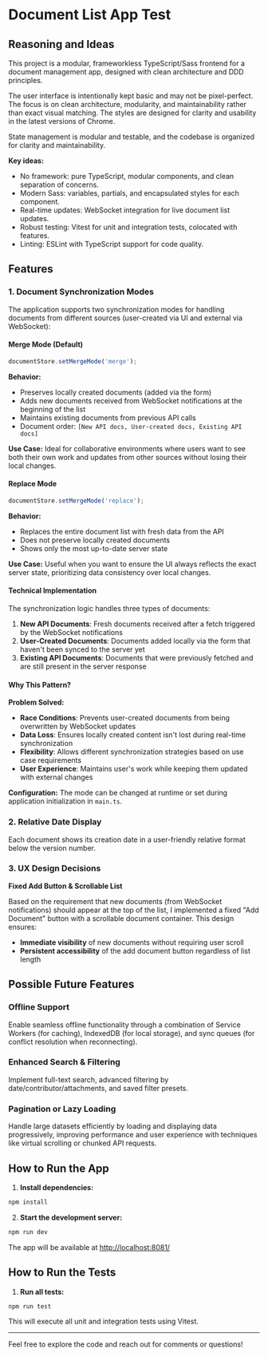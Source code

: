 # Document List App Test

## Reasoning and Ideas

This project is a modular, frameworkless TypeScript/Sass frontend for a document management app, designed with clean architecture and DDD principles.

The user interface is intentionally kept basic and may not be pixel-perfect. The focus is on clean architecture, modularity, and maintainability rather than exact visual matching. The styles are designed for clarity and usability in the latest versions of Chrome.

State management is modular and testable, and the codebase is organized for clarity and maintainability.

**Key ideas:**

- No framework: pure TypeScript, modular components, and clean separation of concerns.
- Modern Sass: variables, partials, and encapsulated styles for each component.
- Real-time updates: WebSocket integration for live document list updates.
- Robust testing: Vitest for unit and integration tests, colocated with features.
- Linting: ESLint with TypeScript support for code quality.

## Features

### 1. Document Synchronization Modes

The application supports two synchronization modes for handling documents from different sources (user-created via UI and external via WebSocket):

#### Merge Mode (Default)

```typescript
documentStore.setMergeMode('merge');
```

**Behavior:**

- Preserves locally created documents (added via the form)
- Adds new documents received from WebSocket notifications at the beginning of the list
- Maintains existing documents from previous API calls
- Document order: `[New API docs, User-created docs, Existing API docs]`

**Use Case:** Ideal for collaborative environments where users want to see both their own work and updates from other sources without losing their local changes.

#### Replace Mode

```typescript
documentStore.setMergeMode('replace');
```

**Behavior:**

- Replaces the entire document list with fresh data from the API
- Does not preserve locally created documents
- Shows only the most up-to-date server state

**Use Case:** Useful when you want to ensure the UI always reflects the exact server state, prioritizing data consistency over local changes.

#### Technical Implementation

The synchronization logic handles three types of documents:

1. **New API Documents**: Fresh documents received after a fetch triggered by the WebSocket notifications
2. **User-Created Documents**: Documents added locally via the form that haven't been synced to the server yet
3. **Existing API Documents**: Documents that were previously fetched and are still present in the server response

#### Why This Pattern?

**Problem Solved:**

- **Race Conditions**: Prevents user-created documents from being overwritten by WebSocket updates
- **Data Loss**: Ensures locally created content isn't lost during real-time synchronization
- **Flexibility**: Allows different synchronization strategies based on use case requirements
- **User Experience**: Maintains user's work while keeping them updated with external changes

**Configuration:**
The mode can be changed at runtime or set during application initialization in `main.ts`.

### 2. Relative Date Display

Each document shows its creation date in a user-friendly relative format below the version number.

### 3. UX Design Decisions

**Fixed Add Button & Scrollable List**

Based on the requirement that new documents (from WebSocket notifications) should appear at the top of the list, I implemented a fixed "Add Document" button with a scrollable document container. This design ensures:

- **Immediate visibility** of new documents without requiring user scroll
- **Persistent accessibility** of the add document button regardless of list length

## Possible Future Features

### Offline Support

Enable seamless offline functionality through a combination of Service Workers (for caching), IndexedDB (for local storage), and sync queues (for conflict resolution when reconnecting).

### Enhanced Search & Filtering

Implement full-text search, advanced filtering by date/contributor/attachments, and saved filter presets.

### Pagination or Lazy Loading

Handle large datasets efficiently by loading and displaying data progressively, improving performance and user experience with techniques like virtual scrolling or chunked API requests.

## How to Run the App

1. **Install dependencies:**

```sh
npm install
```

2. **Start the development server:**

```sh
npm run dev
```

The app will be available at [http://localhost:8081/](http://localhost:8081/)

## How to Run the Tests

1. **Run all tests:**

```sh
npm run test
```

This will execute all unit and integration tests using Vitest.

---

Feel free to explore the code and reach out for comments or questions!

